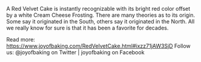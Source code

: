 A Red Velvet Cake is instantly recognizable with its bright red color offset by a white Cream Cheese Frosting. There are many theories as to its origin. Some say it originated in the South, others say it originated in the North. All we really know for sure is that it has been a favorite for decades.

Read more: https://www.joyofbaking.com/RedVelvetCake.html#ixzz71jAW3SjD
Follow us: @joyofbaking on Twitter | joyofbaking on Facebook